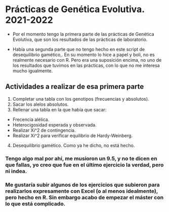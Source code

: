 # Prácticas de Genética Evolutiva. 2021-2022

* Por el momento tengo la primera parte de las prácticas de Genética Evolutiva, que son los resultados de las prácticas de laboratorio.

* Había una segunda parte que no tengo hecho en este script de desequilibrio gamético,. En su momento lo hice a papel y boli, no es realmente necesario con R. Pero era una suposición encima, no uno de los resultados que tuvimos en las prácticas, con lo que no me interesa mucho igualmente.

## **Actividades a realizar de esa primera parte**

1) Completar una tabla con los genotipos (frecuencias y absolutos).
2) Sacar los alelos absolutos.
3) Rellenar una tabla en la que había que sacar:
  - Frecencia alélica.
  - Heterocigosidad esperada y observada.
  - Realizar Xi^2 de contingencia.
  - Realizar Xi^2 para verificar equilibrio de Hardy-Weinberg.
4) Desequilibrio gamético. Como ya he dicho, no está hecho.

### Tengo algo mal por ahí, me musioron un **9.5**, y no te dicen en que fallas, yo creo que fue en  el último ejercicio la verdad, pero ni indea.

### Me gustaría subir algunos de los ejercicios que subieron para realizarlos expresamente con Excel (o al menos idealmente), pero hecho en R. Sin embargo acabo de empezar el máster con lo que está complicado.

